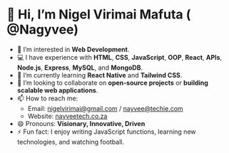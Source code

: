 # 👋 Hi, I’m Nigel Virimai Mafuta ( @Nagyvee)

- 👀 I’m interested in **Web Development**.
- 💻 I have experience with **HTML**, **CSS**, **JavaScript**, **OOP**, **React**, **APIs**, **Node.js**, **Express**, **MySQL**, and **MongoDB**.
- 🌱 I’m currently learning **React Native** and **Tailwind CSS**.
- 💞️ I’m looking to collaborate on **open-source projects** or **building scalable web applications**.
- 📫 How to reach me:
  - Email: nigelvirimai@gmail.com / nayvee@techie.com
  - Website: [nayveetech.co.za](https://www.nayveetech.co.za)
- 😄 Pronouns: **Visionary, Innovative, Driven**
- ⚡ Fun fact: I enjoy writing JavaScript functions, learning new technologies, and watching football.
